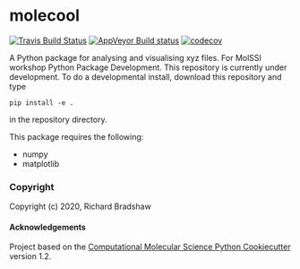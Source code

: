 molecool
==============================
[//]: # (Badges)
[![Travis Build Status](https://travis-ci.com/rtb1c13/molecool.svg?branch=master)](https://travis-ci.com/rtb1c13/molecool)
[![AppVeyor Build status](https://ci.appveyor.com/api/projects/status/REPLACE_WITH_APPVEYOR_LINK/branch/master?svg=true)](https://ci.appveyor.com/project/REPLACE_WITH_OWNER_ACCOUNT/molecool/branch/master)
[![codecov](https://codecov.io/gh/rtb1c13/molecool/branch/master/graph/badge.svg)](https://codecov.io/gh/rtb1c13/molecool/branch/master)

A Python package for analysing and visualising xyz files. For MolSSI workshop Python Package Development.
This repository is currently under development. To do a developmental install, download this repository and type

`pip install -e .`

in the repository directory.

This package requires the following:
  - numpy
  - matplotlib

### Copyright

Copyright (c) 2020, Richard Bradshaw


#### Acknowledgements
 
Project based on the 
[Computational Molecular Science Python Cookiecutter](https://github.com/molssi/cookiecutter-cms) version 1.2.
